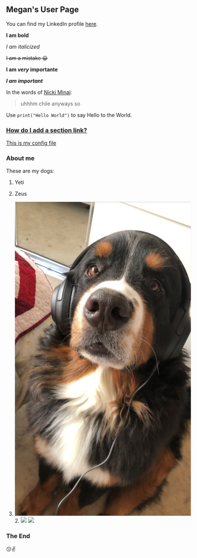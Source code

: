 ## Megan's User Page

You can find my LinkedIn profile [here](linkedin.com/in/megan-choi-6922181a1).

**I am bold**

*I am italicized*

~~I am a mistake :grinning:~~

**I am _very_ importante**

***I am important***

In the words of [Nicki Minaj](https://www.youtube.com/watch?v=CrPUvC7q6AY):
> uhhhm chile anyways so

Use `print("Hello World")` to say Hello to the World.

### [How do I add a section link?](https://docs.github.com/en/free-pro-team@latest/github/writing-on-github/basic-writing-and-formatting-syntax)

[This is my config file](_config.yml)

### About me
These are my dogs:
1. Yeti
2. Zeus

1. ![](IMG_5529.JPG) 2. ![](IMG_4836.HEIC) ![](IMG_5796.HEIC)

### The End
:kissing::v:
